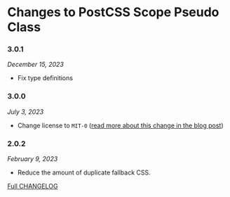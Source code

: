 # Changes to PostCSS Scope Pseudo Class

### 3.0.1

_December 15, 2023_

- Fix type definitions

### 3.0.0

_July 3, 2023_

- Change license to `MIT-0` ([read more about this change in the blog post](https://preset-env.cssdb.org/blog/license-change/))

### 2.0.2

_February 9, 2023_

- Reduce the amount of duplicate fallback CSS.

[Full CHANGELOG](https://github.com/csstools/postcss-plugins/tree/main/plugins/postcss-scope-pseudo-class/CHANGELOG.md)
